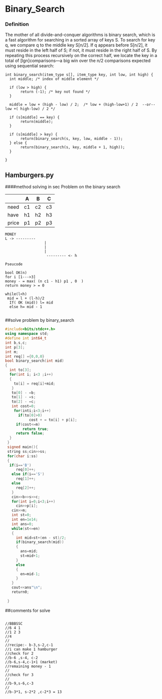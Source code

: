 # Binary_Search


### Definition 

The mother of all divide-and-conquer algorithms is binary search, which is a
fast algorithm for searching in a sorted array of keys S. To search for key q, we
compare q to the middle key S\[n/2\]. If q appears before S\[n/2\], it must reside
in the left half of S; if not, it must reside in the right half of S. By repeating
this process recursively on the correct half, we locate the key in a total of 
\[lgn\]comparisons—a big win over the n/2 comparisons expected using sequential search:
```binary_search
int binary_search(item_type s[], item_type key, int low, int high) {
  int middle; /* index of middle element */

  if (low > high) {
       return (-1); /* key not found */
  }

  middle = low + (high - low) / 2;  /* low + (high-low+1) / 2  --or-- low +( high-low) / 2 */

  if (s[middle] == key) {
       return(middle);   
  }
  
  if (s[middle] > key) {
       return(binary_search(s, key, low, middle - 1));
  } else {
       return(binary_search(s, key, middle + 1, high));
  }
  
}
```


## Hamburgers.py
 ####method solving in sec
Problem on the binary  search

|      |  A |  B  |  C  |
| -----| -- | --  | --  |
| need | c1 | c2  | c3  |
| have | h1 | h2  | h3  |
|price | p1 | p2  | p3  |
 ```money
 MONEY
 L -> ---------
                   |
                   |
                   |
                    --------- <- h
```
>                  
```pseudocode
Pseucode

bool OK(n)
for i [1--->3]
money - = max( (n c1 - h1) p1 , 0  )
return money > = 0

while(l<h)
 mid = l + (l-h)/2
  If( OK (mid)) l= mid 
  else h= mid - 1
  
```
##solve problem by binary_search
```c++
#include<bits/stdc++.h>
using namespace std;
#define int int64_t
int b,s,c;
int p[3];
int m;
int req[] ={0,0,0}
bool binary_search(int mid)
{
  int to[3];
  for(int i; i<3 ;i++)
  {
    to[i] = req[i]+mid;
   }
   to[0] - =b;
   to[1] - =s;
   to[2] - =c;
   int cost=0;
    for(inti;i<3;i++)
      if(to[0]>0)
           cost + = to[i] + p[i];
     if(cost<=m)
        return true;
     return false;
  }
 } 
 signed main(){
 string ss;cin>>ss;
 for(char i:ss)
 {
  if(i=='B')
     req[0]++;
   else if(i=='S')
     req[1]++;
   else
     req[2]++;
   }
   cin>>b>>s>>c;
   for(int i=0;i<3;i++)
     cin>>p[i];
   cin>>m;
   int st=0;
   int en=1e14;
   int ans=0;
   while(st<=en)
   {
     int mid=st+(en - st)/2;
     if(binary_search(mid))
     {
       ans=mid;
       st=mid+1;
     }
     else
     {
       en=mid-1;
     } 
   }
   cout<<ans"\n";
   return0;
   
 }
```
##comments for solve
```explan

//BBBSSC
//6 4 1
//1 2 3
//4
//
//recipe:- b-3,s-2,c-1
//i can make 1 hamburger
//check for 2
//b-6 ,s-4, c-2
//b-6,s-4,c-1+1 (market)
//remaining money - 1
//
//check for 3
//
//b-9,s-6,c-3
//
//b-3*1, s-2*2 ,c-2*3 = 13




```
